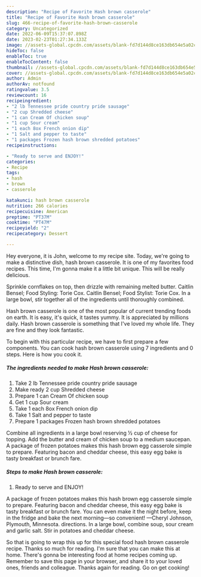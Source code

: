 ```yaml
---
description: "Recipe of Favorite Hash brown casserole"
title: "Recipe of Favorite Hash brown casserole"
slug: 466-recipe-of-favorite-hash-brown-casserole
category: Uncategorized
date: 2022-06-09T15:37:07.898Z
date: 2023-02-23T01:27:34.133Z
image: //assets-global.cpcdn.com/assets/blank-fd7d144d8ce163db654e5a02c40b08a2775adb7897d16e4062681dc7e1b2800f.png
hideToc: false
enableToc: true
enableTocContent: false
thumbnail: //assets-global.cpcdn.com/assets/blank-fd7d144d8ce163db654e5a02c40b08a2775adb7897d16e4062681dc7e1b2800f.png
cover: //assets-global.cpcdn.com/assets/blank-fd7d144d8ce163db654e5a02c40b08a2775adb7897d16e4062681dc7e1b2800f.png
author: Admin
authorAv: notfound
ratingvalue: 3.5
reviewcount: 16
recipeingredient:
- "2 lb Tennessee pride country pride sausage"
- "2 cup Shredded cheese"
- "1 can Cream Of chicken soup"
- "1 cup Sour cream"
- "1 each 8ox French onion dip"
- "1 Salt and pepper to taste"
- "1 packages Frozen hash brown shredded potatoes"
recipeinstructions:

- "Ready to serve and ENJOY!"
categories:
- Recipe
tags:
- hash
- brown
- casserole

katakunci: hash brown casserole 
nutrition: 266 calories
recipecuisine: American
preptime: "PT37M"
cooktime: "PT47M"
recipeyield: "2"
recipecategory: Dessert

---
```



Hey everyone, it is John, welcome to my recipe site. Today, we're going to make a distinctive dish, hash brown casserole. It is one of my favorites food recipes. This time, I'm gonna make it a little bit unique. This will be really delicious.

Sprinkle cornflakes on top, then drizzle with remaining melted butter. Caitlin Bensel; Food Styling: Torie Cox. Caitlin Bensel; Food Stylist: Torie Cox. In a large bowl, stir together all of the ingredients until thoroughly combined.

Hash brown casserole is one of the most popular of current trending foods on earth. It is easy, it's quick, it tastes yummy. It is appreciated by millions daily. Hash brown casserole is something that I've loved my whole life. They are fine and they look fantastic.


To begin with this particular recipe, we have to first prepare a few components. You can cook hash brown casserole using 7 ingredients and 0 steps. Here is how you cook it.

<!--inarticleads1-->

##### The ingredients needed to make Hash brown casserole:

1. Take 2 lb Tennessee pride country pride sausage
1. Make ready 2 cup Shredded cheese
1. Prepare 1 can Cream Of chicken soup
1. Get 1 cup Sour cream
1. Take 1 each 8ox French onion dip
1. Take 1 Salt and pepper to taste
1. Prepare 1 packages Frozen hash brown shredded potatoes


Combine all ingredients in a large bowl reserving ½ cup of cheese for topping. Add the butter and cream of chicken soup to a medium saucepan. A package of frozen potatoes makes this hash brown egg casserole simple to prepare. Featuring bacon and cheddar cheese, this easy egg bake is tasty breakfast or brunch fare. 

<!--inarticleads2-->

##### Steps to make Hash brown casserole:


1. Ready to serve and ENJOY!

A package of frozen potatoes makes this hash brown egg casserole simple to prepare. Featuring bacon and cheddar cheese, this easy egg bake is tasty breakfast or brunch fare. You can even make it the night before, keep in the fridge and bake the next morning—so convenient! —Cheryl Johnson, Plymouth, Minnesota. directions. In a large bowl, combine soup, sour cream and garlic salt. Stir in potatoes and cheddar cheese. 

So that is going to wrap this up for this special food hash brown casserole recipe. Thanks so much for reading. I'm sure that you can make this at home. There's gonna be interesting food at home recipes coming up. Remember to save this page in your browser, and share it to your loved ones, friends and colleague. Thanks again for reading. Go on get cooking!
